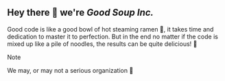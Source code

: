 ## Hey there 👋 we're *Good Soup Inc.*

Good code is like a good bowl of hot steaming ramen 🍜, it takes time and dedication to master it to perfection. But in the end no matter if the code is mixed up like a pile of noodles, the results can be quite delicious! 🤤

> [!NOTE]
> We may, or may not a serious organization 👀
